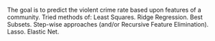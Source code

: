The goal is to predict the violent crime rate based upon features of a community. Tried methods of:
Least Squares. 
Ridge Regression. 
Best Subsets. 
Step-wise approaches (and/or Recursive Feature Elimination). 
Lasso.
Elastic Net.

